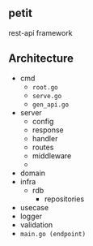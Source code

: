 ## petit

rest-api framework

## Architecture

- cmd
    - `root.go`
    - `serve.go`
    - `gen_api.go`
- server
    - config
    - response
    - handler
    - routes
    - middleware
    - 
- domain
- infra
    - rdb
        - repositories
- usecase
- logger
- validation
- `main.go (endpoint)`